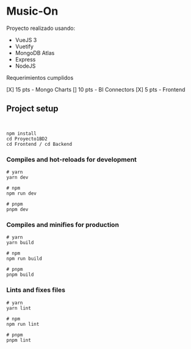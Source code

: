 # Music-On

Proyecto realizado usando:
- VueJS 3
- Vuetify
- MongoDB Atlas
- Express
- NodeJS

Requerimientos cumplidos


[X] 15 pts - Mongo Charts
[] 10 pts - BI Connectors
[X] 5 pts - Frontend
## Project setup

```


npm install
cd Proyecto1BD2
cd Frontend / cd Backend

```

### Compiles and hot-reloads for development

```
# yarn
yarn dev

# npm
npm run dev

# pnpm
pnpm dev
```

### Compiles and minifies for production

```
# yarn
yarn build

# npm
npm run build

# pnpm
pnpm build
```

### Lints and fixes files

```
# yarn
yarn lint

# npm
npm run lint

# pnpm
pnpm lint
```


